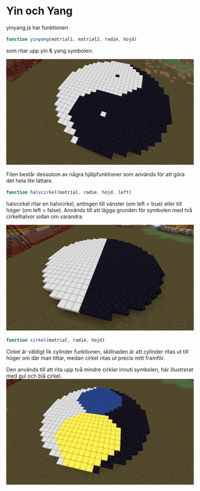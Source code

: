 Yin och Yang
============

yinyang.js har funktionen

```javascript
function yinyang(matrial1, matrial2, radie, hojd)
```

som ritar upp yin & yang symbolen:

![Yin & Yang symbolen](images/yinyang.png)

Filen består dessutom av några hjälpfunktioner som används för att göra det hela
lite lättare.

```javascript
function halvcirkel(matrial, radie, hojd, left)
```
halvcirkel ritar en halvcirkel, antingen till vänster (om left = true) eller till
höger (om left = false). Används till att lägga grunden för symbolen med två cirkelhalvor
sidan om varandra.

![Cirkelhalvor](images/halvor.png)

```javascript
function cirkel(matrial, radie, hojd)
```
Cirkel är väldigt lik cylinder funktionen, skillnaden är att cylinder ritas ut 
till höger om där man tittar, medan cirkel ritas ut precis mitt framför.

Den används till att rita upp två mindre cirklar innuti symbolen, här illustrerat 
med gul och blå cirkel.
![Cirklar](images/cirklar.png)
